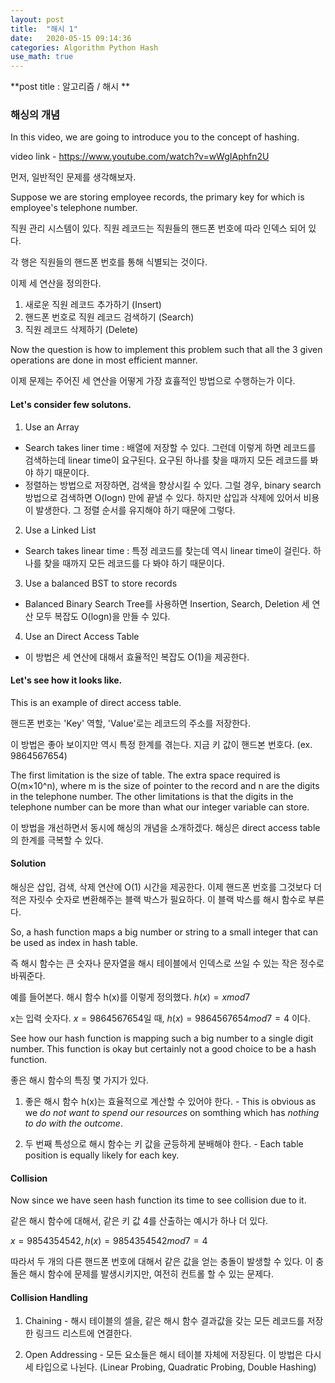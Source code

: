 ```yaml
---
layout: post
title:  "해시 1"
date:   2020-05-15 09:14:36 
categories: Algorithm Python Hash
use_math: true
---
```


**post title : 알고리즘 / 해시 **

### 해싱의 개념

In this video, we are going to introduce you to the concept of hashing. 

video link - https://www.youtube.com/watch?v=wWgIAphfn2U

먼저, 일반적인 문제를 생각해보자.

Suppose we are storing employee records, the primary key for which is employee's telephone number.

직원 관리 시스템이 있다. 직원 레코드는 직원들의 핸드폰 번호에 따라 인덱스 되어 있다.

각 행은 직원들의 핸드폰 번호를 통해 식별되는 것이다.

이제 세 연산을 정의한다.

1. 새로운 직원 레코드 추가하기 (Insert)
2. 핸드폰 번호로 직원 레코드 검색하기 (Search)
3. 직원 레코드 삭제하기 (Delete)

Now the question is how to implement this problem such that all the 3 given operations are done in most efficient manner.

이제 문제는 주어진 세 연산을 어떻게 가장 효휼적인 방법으로 수행하는가 이다.

#### Let's consider few solutons.

1. Use an Array 
  - Search takes liner time : 배열에 저장할 수 있다. 그런데 이렇게 하면 레코드를 검색하는데 linear time이 요구된다. 요구된 하나를 찾을 때까지 모든 레코드를 봐야 하기 때문이다. 
  - 정렬하는 방법으로 저장하면, 검색을 향상시킬 수 있다. 그럴 경우, binary search 방법으로 검색하면 O(logn) 만에 끝낼 수 있다. 하지만 삽입과 삭제에 있어서 비용이 발생한다. 그 정렬 순서를 유지해야 하기 때문에 그렇다.
  
2. Use a Linked List 
  - Search takes linear time : 특정 레코드를 찾는데 역시 linear time이 걸린다. 하나를 찾을 때까지 모든 레코드를 다 봐야 하기 때문이다. 
  
3. Use a balanced BST to store records
  - Balanced Binary Search Tree를 사용하면 Insertion, Search, Deletion 세 연산 모두 복잡도 O(logn)을 만들 수 있다. 
 
4. Use an Direct Access Table
  - 이 방법은 세 연산에 대해서 효율적인 복잡도 O(1)을 제공한다.
  

#### Let's see how it looks like.

This is an example of direct access table. 

핸드폰 번호는 'Key' 역할, 'Value'로는 레코드의 주소를 저장한다. 

이 방법은 좋아 보이지만 역시 특정 한계를 겪는다. 지금 키 값이 핸드본 번호다. (ex. 9864567654)
  
The first limitation is the size of table. The extra space required is O(m×10^n), where m is the size of pointer to the record and n are the digits in the telephone number. The other limitations is that the digits in the telephone number can be more than what our integer variable can store. 

이 방법을 개선하면서 동시에 해싱의 개념을 소개하겠다. 해싱은 direct access table의 한계를 극복할 수 있다.


#### Solution

해싱은 삽입, 검색, 삭제 연산에 O(1) 시간을 제공한다. 이제 핸드폰 번호를 그것보다 더 적은 자릿수 숫자로 변환해주는 블랙 박스가 필요하다. 이 블랙 박스를 해시 함수로 부른다. 

So, a hash function maps a big number or string to a small integer that can be used as index in hash table.

즉 해시 함수는 큰 숫자나 문자열을 해시 테이블에서 인덱스로 쓰일 수 있는 작은 정수로 바꿔준다.

예를 들어본다. 해시 함수 h(x)를 이렇게 정의했다. $h(x) = x mod 7$

x는 입력 숫자다. $x = 9864567654$일 때, $h(x) = 9864567654 mod 7 = 4$ 이다.

See how our hash function is mapping such a big number to a single digit number. This function is okay but certainly not a good choice to be a hash function.

좋은 해시 함수의 특징 몇 가지가 있다. 

1. 좋은 해시 함수 h(x)는 효율적으로 계산할 수 있어야 한다. - This is obvious as we *do not want to spend our resources* on somthing which has *nothing to do with the outcome*.

2. 두 번째 특성으로 해시 함수는 키 값을 균등하게 분배해야 한다. - Each table position is equally likely for each key. 


#### Collision

Now since we have seen hash function its time to see collision due to it.

같은 해시 함수에 대해서, 같은 키 값 4를 산출하는 예시가 하나 더 있다. 

$x = 9854354542, h(x) = 9854354542 mod 7 = 4$

따라서 두 개의 다른 핸드폰 번호에 대해서 같은 값을 얻는 충돌이 발생할 수 있다. 이 충돌은 해시 함수에 문제를 발생시키지만, 여전히 컨트롤 할 수 있는 문제다.


#### Collision Handling

1. Chaining - 해시 테이블의 셀을, 같은 해시 함수 결과값을 갖는 모든 레코드를 저장한 링크드 리스트에 연결한다.

2. Open Addressing - 모든 요소들은 해시 테이블 자체에 저장된다. 이 방법은 다시 세 타입으로 나뉜다. (Linear Probing, Quadratic Probing, Double Hashing)









  


